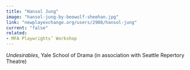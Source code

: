 ```yaml
---
title: "Hansol Jung"
image: "hansol-jung-by-beowulf-sheehan.jpg"
link: "newplayexchange.org/users/2908/hansol-jung"
current: "false"
related:
- MFA Playwrights’ Workshop
---
```


*Undesirables*, Yale School of Drama (in association with Seattle Repertory Theatre)

